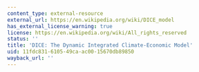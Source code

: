 ```yaml
---
content_type: external-resource
external_url: https://en.wikipedia.org/wiki/DICE_model
has_external_license_warning: true
license: https://en.wikipedia.org/wiki/All_rights_reserved
status: ''
title: 'DICE: The Dynamic Integrated Climate-Economic Model'
uid: 11fdc831-6105-49ca-ac00-15670db89850
wayback_url: ''
---
```


